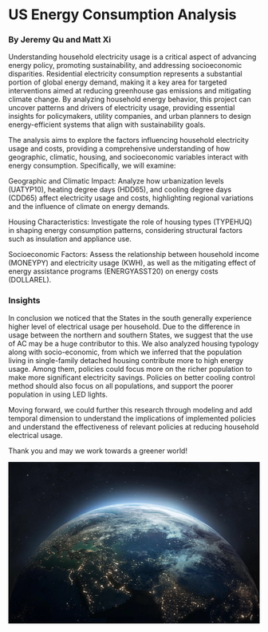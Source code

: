# US Energy Consumption Analysis
### By Jeremy Qu and Matt Xi
Understanding household electricity usage is a critical aspect of advancing energy policy, promoting sustainability, and addressing socioeconomic disparities. Residential electricity consumption represents a substantial portion of global energy demand, making it a key area for targeted interventions aimed at reducing greenhouse gas emissions and mitigating climate change. By analyzing household energy behavior, this project can uncover patterns and drivers of electricity usage, providing essential insights for policymakers, utility companies, and urban planners to design energy-efficient systems that align with sustainability goals.

The analysis aims to explore the factors influencing household electricity usage and costs, providing a comprehensive understanding of how geographic, climatic, housing, and socioeconomic variables interact with energy consumption. Specifically, we will examine:

Geographic and Climatic Impact: Analyze how urbanization levels (UATYP10), heating degree days (HDD65), and cooling degree days (CDD65) affect electricity usage and costs, highlighting regional variations and the influence of climate on energy demands.

Housing Characteristics: Investigate the role of housing types (TYPEHUQ) in shaping energy consumption patterns, considering structural factors such as insulation and appliance use.

Socioeconomic Factors: Assess the relationship between household income (MONEYPY) and electricity usage (KWH), as well as the mitigating effect of energy assistance programs (ENERGYASST20) on energy costs (DOLLAREL).

### Insights
In conclusion we noticed that the States in the south generally experience higher level of electrical usage per household. Due to the difference in usage between the northern and southern States, we suggest that the use of AC may be a huge contributor to this. We also analyzed housing typology along with socio-economic, from which we inferred that the population living in single-family detached housing contribute more to high energy usage. Among them, policies could focus more on the richer population to make more significant electricity savings. Policies on better cooling control method should also focus on all populations, and support the poorer population in using LED lights.

Moving forward, we could further this research through modeling and add temporal dimension to understand the implications of implemented policies and understand the effectiveness of relevant policies at reducing household electrical usage.

Thank you and may we work towards a greener world!

![earth](earth.jpg)

